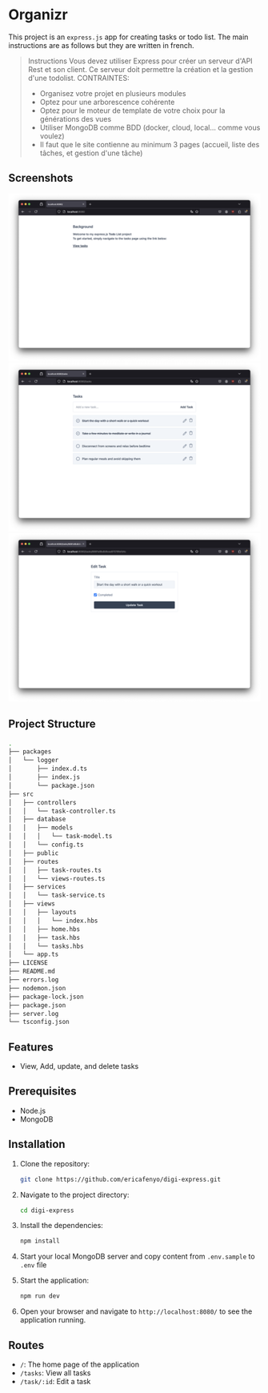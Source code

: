 # Organizr

This project is an `express.js` app for creating tasks or todo list. The main instructions are as follows but they are written in french.

> Instructions
> Vous devez utiliser Express pour créer un serveur d'API Rest et son client.
> Ce serveur doit permettre la création et la gestion d'une todolist.
> CONTRAINTES:
>
> - Organisez votre projet en plusieurs modules
> - Optez pour une arborescence cohérente
> - Optez pour le moteur de template de votre choix pour la générations des vues
> - Utiliser MongoDB comme BDD (docker, cloud, local... comme vous voulez)
> - Il faut que le site contienne au minimum 3 pages (accueil, liste des tâches, et gestion d'une tâche)

## Screenshots

![](./assets/screenshot-home.png)
![](./assets/screenshot-task-list.png)
![](./assets/screenshot-edit-task.png)

## Project Structure

```sh
.
├── packages
│   └── logger
│       ├── index.d.ts
│       ├── index.js
│       └── package.json
├── src
│   ├── controllers
│   │   └── task-controller.ts
│   ├── database
│   │   ├── models
│   │   │   └── task-model.ts
│   │   └── config.ts
│   ├── public
│   ├── routes
│   │   ├── task-routes.ts
│   │   └── views-routes.ts
│   ├── services
│   │   └── task-service.ts
│   ├── views
│   │   ├── layouts
│   │   │   └── index.hbs
│   │   ├── home.hbs
│   │   ├── task.hbs
│   │   └── tasks.hbs
│   └── app.ts
├── LICENSE
├── README.md
├── errors.log
├── nodemon.json
├── package-lock.json
├── package.json
├── server.log
└── tsconfig.json
```

## Features

- View, Add, update, and delete tasks

## Prerequisites

- Node.js
- MongoDB

## Installation

1. Clone the repository:

    ```bash
    git clone https://github.com/ericafenyo/digi-express.git
    ```

2. Navigate to the project directory:

    ```bash
    cd digi-express
    ```

3. Install the dependencies:

    ```bash
    npm install
    ```

4. Start your local MongoDB server and copy content from `.env.sample` to `.env` file

5. Start the application:

    ```bash
    npm run dev
    ```

6. Open your browser and navigate to `http://localhost:8080/` to see the application running.

## Routes

- `/`: The home page of the application
- `/tasks`: View all tasks
- `/task/:id`: Edit a task
